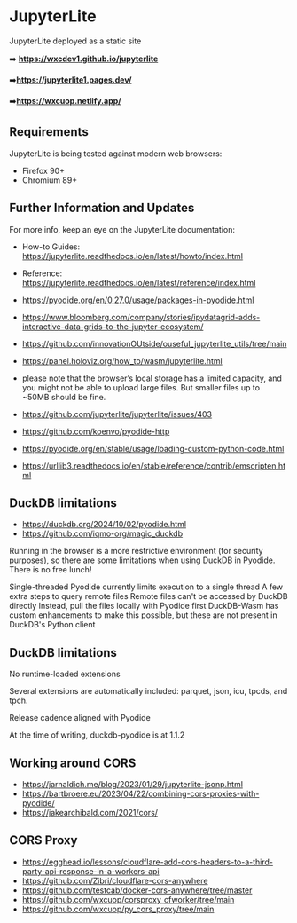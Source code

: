 # JupyterLite 

JupyterLite deployed as a static site

➡️ **https://wxcdev1.github.io/jupyterlite**

➡️**https://jupyterlite1.pages.dev/**

➡️**https://wxcuop.netlify.app/**
## Requirements

JupyterLite is being tested against modern web browsers:

- Firefox 90+
- Chromium 89+

## Further Information and Updates

For more info, keep an eye on the JupyterLite documentation:

- How-to Guides: https://jupyterlite.readthedocs.io/en/latest/howto/index.html
- Reference: https://jupyterlite.readthedocs.io/en/latest/reference/index.html

- https://pyodide.org/en/0.27.0/usage/packages-in-pyodide.html

- https://www.bloomberg.com/company/stories/ipydatagrid-adds-interactive-data-grids-to-the-jupyter-ecosystem/
- https://github.com/innovationOUtside/ouseful_jupyterlite_utils/tree/main

- https://panel.holoviz.org/how_to/wasm/jupyterlite.html
- please note that the browser’s local storage has a limited capacity, and you might not be able to upload large files. But smaller files up to ~50MB should be fine.

- https://github.com/jupyterlite/jupyterlite/issues/403
- https://github.com/koenvo/pyodide-http
- https://pyodide.org/en/stable/usage/loading-custom-python-code.html

- https://urllib3.readthedocs.io/en/stable/reference/contrib/emscripten.html

## DuckDB limitations
- https://duckdb.org/2024/10/02/pyodide.html
- https://github.com/iqmo-org/magic_duckdb

Running in the browser is a more restrictive environment (for security purposes), so there are some limitations when using DuckDB in Pyodide. There is no free lunch!

Single-threaded
Pyodide currently limits execution to a single thread
A few extra steps to query remote files
Remote files can't be accessed by DuckDB directly
Instead, pull the files locally with Pyodide first
DuckDB-Wasm has custom enhancements to make this possible, but these are not present in DuckDB's Python client


## DuckDB limitations
No runtime-loaded extensions

Several extensions are automatically included: parquet, json, icu, tpcds, and tpch.

Release cadence aligned with Pyodide

At the time of writing, duckdb-pyodide is at 1.1.2


## Working around CORS
- https://jarnaldich.me/blog/2023/01/29/jupyterlite-jsonp.html
- https://bartbroere.eu/2023/04/22/combining-cors-proxies-with-pyodide/
- https://jakearchibald.com/2021/cors/

## CORS Proxy
- https://egghead.io/lessons/cloudflare-add-cors-headers-to-a-third-party-api-response-in-a-workers-api
- https://github.com/Zibri/cloudflare-cors-anywhere
- https://github.com/testcab/docker-cors-anywhere/tree/master
- https://github.com/wxcuop/corsproxy_cfworker/tree/main
- https://github.com/wxcuop/py_cors_proxy/tree/main

